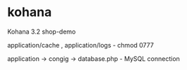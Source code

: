# kohana
Kohana 3.2 shop-demo

application/cache , application/logs - chmod 0777

application -> congig -> database.php - MySQL connection
